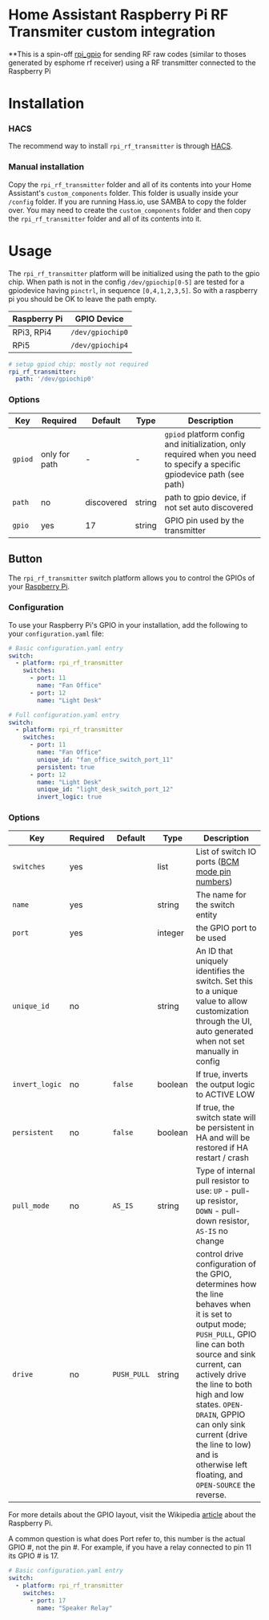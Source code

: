 # Home Assistant Raspberry Pi RF Transmiter custom integration

**This is a spin-off [rpi_gpio](https://github.com/thecode/rpi_gpio) for sending RF raw codes (similar to thoses generated by esphome rf receiver) using a RF transmitter connected to the Raspberry Pi
# Installation

### HACS

The recommend way to install `rpi_rf_transmitter` is through [HACS](https://hacs.xyz/).

### Manual installation

Copy the `rpi_rf_transmitter` folder and all of its contents into your Home Assistant's `custom_components` folder. This folder is usually inside your `/config` folder. If you are running Hass.io, use SAMBA to copy the folder over. You may need to create the `custom_components` folder and then copy the `rpi_rf_transmitter` folder and all of its contents into it.

# Usage

The `rpi_rf_transmitter` platform will be initialized using the path to the gpio chip. When path is not in the config `/dev/gpiochip[0-5]` are tested for a gpiodevice having `pinctrl`, in sequence `[0,4,1,2,3,5]`. So with a raspberry pi you should be OK to leave the path empty.

Raspberry Pi | GPIO Device
---          | ---
RPi3, RPi4   | `/dev/gpiochip0`
RPi5         | `/dev/gpiochip4`

```yaml
# setup gpiod chip; mostly not required
rpi_rf_transmitter:
  path: '/dev/gpiochip0'
```

### Options

Key | Required | Default | Type | Description
--- | --- | --- | --- | ---
`gpiod` | only for path|- |- | `gpiod` platform config and initialization, only required when you need to specify a specific gpiodevice path (see path)
`path` | no | discovered | string | path to gpio device, if not set auto discovered
`gpio` | yes | 17 | string | GPIO pin used by the transmitter

## Button


The `rpi_rf_transmitter` switch platform allows you to control the GPIOs of your [Raspberry Pi](https://www.raspberrypi.org/).

### Configuration

To use your Raspberry Pi's GPIO in your installation, add the following to your `configuration.yaml` file:

```yaml
# Basic configuration.yaml entry
switch:
  - platform: rpi_rf_transmitter
    switches:
      - port: 11
        name: "Fan Office"
      - port: 12
        name: "Light Desk"
```

```yaml
# Full configuration.yaml entry
switch:
  - platform: rpi_rf_transmitter
    switches:
      - port: 11
        name: "Fan Office"
        unique_id: "fan_office_switch_port_11"
        persistent: true
      - port: 12
        name: "Light Desk"
        unique_id: "light_desk_switch_port_12"
        invert_logic: true
```

### Options

| Key            | Required | Default | Type    | Description                                                                                                 |
| -------------- | -------- | ------- | --------| ----------------------------------------------------------------------------------------------------------- |
| `switches`     | yes      |         | list    | List of switch IO ports ([BCM mode pin numbers](https://pinout.xyz/resources/raspberry-pi-pinout.png))      |
| `name`         | yes      |         | string  | The name for the switch entity                                                                              |
| `port`         | yes      |         | integer | the GPIO port to be used                                                                                    |
| `unique_id`    | no       |         | string  | An ID that uniquely identifies the switch. Set this to a unique value to allow customization through the UI, auto generated when not set manually in config |
| `invert_logic` | no       | `false` | boolean | If true, inverts the output logic to ACTIVE LOW                                                             |
| `persistent`   | no       | `false` | boolean | If true, the switch state will be persistent in HA and will be restored if HA restart / crash               |
| `pull_mode`    | no       | `AS_IS` | string  | Type of internal pull resistor to use: `UP` - pull-up resistor, `DOWN` - pull-down resistor, `AS-IS` no change |
| `drive`        |no        | `PUSH_PULL`|string | control drive configuration of the GPIO, determines how the line behaves when it is set to output mode; `PUSH_PULL`, GPIO line can both source and sink current, can actively drive the line to both high and low states. `OPEN-DRAIN`, GPPIO can only sink current (drive the line to low) and is otherwise left floating, and `OPEN-SOURCE` the reverse.

For more details about the GPIO layout, visit the Wikipedia [article](https://en.wikipedia.org/wiki/Raspberry_Pi#General_purpose_input-output_(GPIO)_connector) about the Raspberry Pi.

A common question is what does Port refer to, this number is the actual GPIO #, not the pin #.
For example, if you have a relay connected to pin 11 its GPIO # is 17.

```yaml
# Basic configuration.yaml entry
switch:
  - platform: rpi_rf_transmitter
    switches:
      - port: 17
        name: "Speaker Relay"
```
